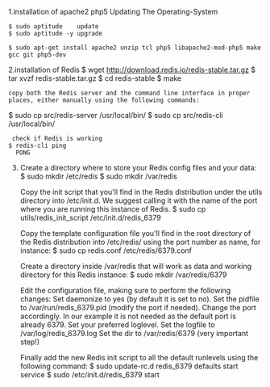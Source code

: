 1.installation of apache2 php5
  Updating The Operating-System

    $ sudo aptitude    update
    $ sudo aptitude -y upgrade
    
    $ sudo apt-get install apache2 unzip tcl php5 libapache2-mod-php5 make gcc git php5-dev
2.installation of Redis
    $ wget http://download.redis.io/redis-stable.tar.gz
    $ tar xvzf redis-stable.tar.gz
    $ cd redis-stable
    $ make

    copy both the Redis server and the command line interface in proper places, either manually using the following commands:
   $ sudo cp src/redis-server /usr/local/bin/
   $ sudo cp src/redis-cli /usr/local/bin/
   
     check if Redis is working
    $ redis-cli ping
      PONG
3. 
    Create a directory where to store your Redis config files and your data:
    $ sudo mkdir /etc/redis
    $ sudo mkdir /var/redis
     
     Copy the init script that you'll find in the Redis distribution under the utils directory into /etc/init.d. We suggest calling it with the name of the port where you are running this instance of Redis.
     $ sudo cp utils/redis_init_script /etc/init.d/redis_6379
     
     Copy the template configuration file you'll find in the root directory of the Redis distribution into /etc/redis/ using the port number as name, for instance:
     $ sudo cp redis.conf /etc/redis/6379.conf
     
     Create a directory inside /var/redis that will work as data and working directory for this Redis instance:
     $ sudo mkdir /var/redis/6379
     
     Edit the configuration file, making sure to perform the following changes:
      Set daemonize to yes (by default it is set to no).
      Set the pidfile to /var/run/redis_6379.pid (modify the port if needed).
      Change the port accordingly. In our example it is not needed as the default port is already 6379.
      Set your preferred loglevel.
      Set the logfile to /var/log/redis_6379.log
      Set the dir to /var/redis/6379 (very important step!)
      
      Finally add the new Redis init script to all the default runlevels using the following command:
      $ sudo update-rc.d redis_6379 defaults
      start service
      $ sudo /etc/init.d/redis_6379 start
